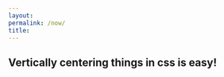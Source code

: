```yaml
--- 
layout: 
permalink: /now/
title:
---
```


<article class="vh-100 dt w-100 bg-dark-pink">
  <div class="dtc v-mid tc white ph3 ph4-l">
    <h1 class="f6 f2-m f-subheadline-l fw6 tc">Vertically centering things in css is easy!</h1>
  </div>
</article>
